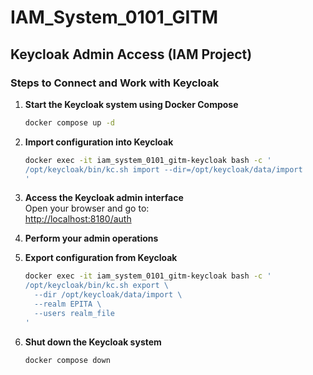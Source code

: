 # IAM_System_0101_GITM

## Keycloak Admin Access (IAM Project)

### Steps to Connect and Work with Keycloak

1. **Start the Keycloak system using Docker Compose**  
   ```bash
   docker compose up -d
   ```

2. **Import configuration into Keycloak**  
   ```bash
   docker exec -it iam_system_0101_gitm-keycloak bash -c '
   /opt/keycloak/bin/kc.sh import --dir=/opt/keycloak/data/import
   '
   ```

3. **Access the Keycloak admin interface**  
   Open your browser and go to:  
   [http://localhost:8180/auth](http://localhost:8180/auth)

4. **Perform your admin operations**  

5. **Export configuration from Keycloak**  
   ```bash
   docker exec -it iam_system_0101_gitm-keycloak bash -c '
   /opt/keycloak/bin/kc.sh export \
     --dir /opt/keycloak/data/import \
     --realm EPITA \
     --users realm_file
   '
   ```

6. **Shut down the Keycloak system**  
   ```bash
   docker compose down
   ```
